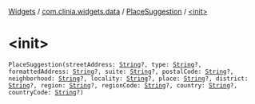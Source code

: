 [Widgets](../../index.md) / [com.clinia.widgets.data](../index.md) / [PlaceSuggestion](index.md) / [&lt;init&gt;](./-init-.md)

# &lt;init&gt;

`PlaceSuggestion(streetAddress: `[`String`](https://kotlinlang.org/api/latest/jvm/stdlib/kotlin/-string/index.html)`?, type: `[`String`](https://kotlinlang.org/api/latest/jvm/stdlib/kotlin/-string/index.html)`?, formattedAddress: `[`String`](https://kotlinlang.org/api/latest/jvm/stdlib/kotlin/-string/index.html)`?, suite: `[`String`](https://kotlinlang.org/api/latest/jvm/stdlib/kotlin/-string/index.html)`?, postalCode: `[`String`](https://kotlinlang.org/api/latest/jvm/stdlib/kotlin/-string/index.html)`?, neighborhood: `[`String`](https://kotlinlang.org/api/latest/jvm/stdlib/kotlin/-string/index.html)`?, locality: `[`String`](https://kotlinlang.org/api/latest/jvm/stdlib/kotlin/-string/index.html)`?, place: `[`String`](https://kotlinlang.org/api/latest/jvm/stdlib/kotlin/-string/index.html)`?, district: `[`String`](https://kotlinlang.org/api/latest/jvm/stdlib/kotlin/-string/index.html)`?, region: `[`String`](https://kotlinlang.org/api/latest/jvm/stdlib/kotlin/-string/index.html)`?, regionCode: `[`String`](https://kotlinlang.org/api/latest/jvm/stdlib/kotlin/-string/index.html)`?, country: `[`String`](https://kotlinlang.org/api/latest/jvm/stdlib/kotlin/-string/index.html)`?, countryCode: `[`String`](https://kotlinlang.org/api/latest/jvm/stdlib/kotlin/-string/index.html)`?)`